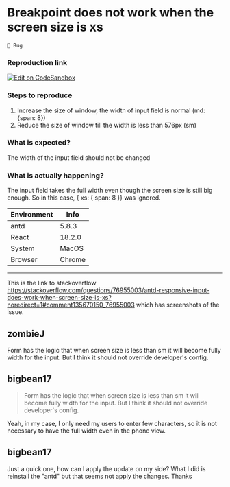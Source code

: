 # Breakpoint does not work when the screen size is xs

`🐛 Bug`

### Reproduction link

[![Edit on CodeSandbox](https://codesandbox.io/static/img/play-codesandbox.svg)](https://codesandbox.io/s/basic-usage-antd-5-8-4-forked-6sntlk?file=/demo.tsx)

### Steps to reproduce

1. Increase the size of window, the width of input field is normal (md: {span: 8})
2. Reduce the size of window till the width is less than 576px (sm)

### What is expected?

The width of the input field should not be changed

### What is actually happening?

The input field takes the full width even though the screen size is still big enough. So in this case, { xs: { span: 8 }} was ignored.

| Environment | Info   |
| ----------- | ------ |
| antd        | 5.8.3  |
| React       | 18.2.0 |
| System      | MacOS  |
| Browser     | Chrome |

---

This is the link to stackoverflow https://stackoverflow.com/questions/76955003/antd-responsive-input-does-work-when-screen-size-is-xs?noredirect=1#comment135670150_76955003 which has screenshots of the issue.

<!-- generated by ant-design-issue-helper. DO NOT REMOVE -->

## zombieJ

Form has the logic that when screen size is less than sm it will become fully width for the input. But I think it should not override developer's config.

## bigbean17

> Form has the logic that when screen size is less than sm it will become fully width for the input. But I think it should not override developer's config.

Yeah, in my case, I only need my users to enter few characters, so it is not necessary to have the full width even in the phone view.

## bigbean17

Just a quick one, how can I apply the update on my side? What I did is reinstall the "antd" but that seems not apply the changes. Thanks
